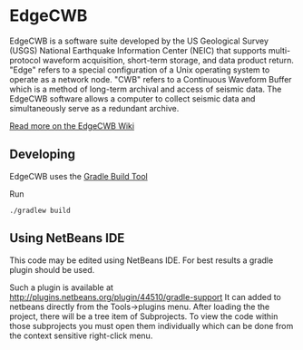 # EdgeCWB

EdgeCWB is a software suite developed by the US Geological Survey (USGS) National Earthquake Information Center (NEIC) that supports multi-protocol waveform acquisition, short-term storage, and data product return. "Edge" refers to a special configuration of a Unix operating system to operate as a network node. "CWB" refers to a Continuous Waveform Buffer which is a method of long-term archival and access of seismic data. The EdgeCWB software allows a computer to collect seismic data and simultaneously serve as a redundant archive.

[Read more on the EdgeCWB Wiki](https://github.com/usgs/edgecwb/wiki)


## Developing

EdgeCWB uses the [Gradle Build Tool](https://gradle.org/)

Run
```
./gradlew build
```

## Using NetBeans IDE
This code may be edited using NetBeans IDE.  For best results a gradle plugin should be used.  

Such a plugin is available at http://plugins.netbeans.org/plugin/44510/gradle-support
It can added to netbeans directly from the Tools->plugins menu.
After loading the the project, there will be a tree item of Subprojects.  To view
the code within those subprojects you must open them individually which can be
done from the context sensitive right-click menu.

